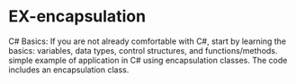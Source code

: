 # EX-encapsulation

C# Basics:
If you are not already comfortable with C#, start by learning the basics: variables, data types, control structures, and functions/methods.
simple example of  application in C# using encapsulation classes. The code includes an  encapsulation class.
